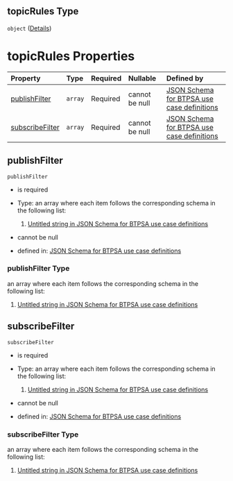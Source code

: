 ## topicRules Type

`object` ([Details](btpsa-usecase-properties-services-items-allof-1-then-allof-40-then-allof-0-then-properties-parameters-properties-rules-properties-topicrules.md))

# topicRules Properties

| Property                            | Type    | Required | Nullable       | Defined by                                                                                                                                                                                                                                                                                                                                                                                      |
| :---------------------------------- | :------ | :------- | :------------- | :---------------------------------------------------------------------------------------------------------------------------------------------------------------------------------------------------------------------------------------------------------------------------------------------------------------------------------------------------------------------------------------------- |
| [publishFilter](#publishfilter)     | `array` | Required | cannot be null | [JSON Schema for BTPSA use case definitions](btpsa-usecase-properties-services-items-allof-1-then-allof-40-then-allof-0-then-properties-parameters-properties-rules-properties-topicrules-properties-publishfilter.md "undefined#/properties/services/items/allOf/1/then/allOf/40/then/allOf/0/then/properties/parameters/properties/rules/properties/topicRules/properties/publishFilter")     |
| [subscribeFilter](#subscribefilter) | `array` | Required | cannot be null | [JSON Schema for BTPSA use case definitions](btpsa-usecase-properties-services-items-allof-1-then-allof-40-then-allof-0-then-properties-parameters-properties-rules-properties-topicrules-properties-subscribefilter.md "undefined#/properties/services/items/allOf/1/then/allOf/40/then/allOf/0/then/properties/parameters/properties/rules/properties/topicRules/properties/subscribeFilter") |

## publishFilter



`publishFilter`

*   is required

*   Type: an array where each item follows the corresponding schema in the following list:

    1.  [Untitled string in JSON Schema for BTPSA use case definitions](btpsa-usecase-properties-services-items-allof-1-then-allof-40-then-allof-0-then-properties-parameters-properties-rules-properties-topicrules-properties-publishfilter-items-0.md "check type definition")

*   cannot be null

*   defined in: [JSON Schema for BTPSA use case definitions](btpsa-usecase-properties-services-items-allof-1-then-allof-40-then-allof-0-then-properties-parameters-properties-rules-properties-topicrules-properties-publishfilter.md "undefined#/properties/services/items/allOf/1/then/allOf/40/then/allOf/0/then/properties/parameters/properties/rules/properties/topicRules/properties/publishFilter")

### publishFilter Type

an array where each item follows the corresponding schema in the following list:

1.  [Untitled string in JSON Schema for BTPSA use case definitions](btpsa-usecase-properties-services-items-allof-1-then-allof-40-then-allof-0-then-properties-parameters-properties-rules-properties-topicrules-properties-publishfilter-items-0.md "check type definition")

## subscribeFilter



`subscribeFilter`

*   is required

*   Type: an array where each item follows the corresponding schema in the following list:

    1.  [Untitled string in JSON Schema for BTPSA use case definitions](btpsa-usecase-properties-services-items-allof-1-then-allof-40-then-allof-0-then-properties-parameters-properties-rules-properties-topicrules-properties-subscribefilter-items-0.md "check type definition")

*   cannot be null

*   defined in: [JSON Schema for BTPSA use case definitions](btpsa-usecase-properties-services-items-allof-1-then-allof-40-then-allof-0-then-properties-parameters-properties-rules-properties-topicrules-properties-subscribefilter.md "undefined#/properties/services/items/allOf/1/then/allOf/40/then/allOf/0/then/properties/parameters/properties/rules/properties/topicRules/properties/subscribeFilter")

### subscribeFilter Type

an array where each item follows the corresponding schema in the following list:

1.  [Untitled string in JSON Schema for BTPSA use case definitions](btpsa-usecase-properties-services-items-allof-1-then-allof-40-then-allof-0-then-properties-parameters-properties-rules-properties-topicrules-properties-subscribefilter-items-0.md "check type definition")
